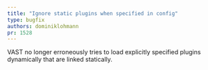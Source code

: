 ```yaml
---
title: "Ignore static plugins when specified in config"
type: bugfix
authors: dominiklohmann
pr: 1528
---
```


VAST no longer erroneously tries to load explicitly specified plugins
dynamically that are linked statically.
